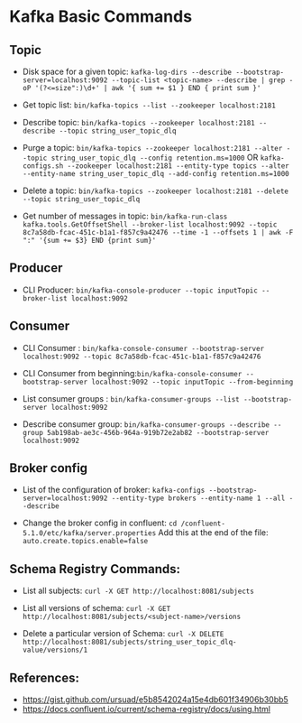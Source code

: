 # Kafka Basic Commands

## Topic
- Disk space for a given topic: `kafka-log-dirs --describe --bootstrap-server=localhost:9092 --topic-list <topic-name> --describe | grep -oP '(?<=size":)\d+' | awk '{ sum += $1 } END { print sum }'`
- Get topic list: `bin/kafka-topics --list --zookeeper localhost:2181`
- Describe topic: `bin/kafka-topics --zookeeper localhost:2181 --describe --topic string_user_topic_dlq`
- Purge a topic: `bin/kafka-topics --zookeeper localhost:2181 --alter --topic string_user_topic_dlq --config retention.ms=1000`
		OR
`kafka-configs.sh --zookeeper localhost:2181 --entity-type topics --alter --entity-name string_user_topic_dlq --add-config retention.ms=1000`

- Delete a topic: `bin/kafka-topics --zookeeper localhost:2181 --delete --topic string_user_topic_dlq`

- Get number of messages in topic: `bin/kafka-run-class kafka.tools.GetOffsetShell --broker-list localhost:9092 --topic 8c7a58db-fcac-451c-b1a1-f857c9a42476 --time -1 --offsets 1 | awk -F ":" '{sum += $3} END {print sum}'`

## Producer
- CLI Producer: `bin/kafka-console-producer --topic inputTopic --broker-list localhost:9092`

## Consumer
- CLI Consumer : `bin/kafka-console-consumer --bootstrap-server localhost:9092 --topic 8c7a58db-fcac-451c-b1a1-f857c9a42476`

- CLI Consumer from beginning:`bin/kafka-console-consumer --bootstrap-server localhost:9092 --topic inputTopic --from-beginning`

- List consumer groups : `bin/kafka-consumer-groups --list --bootstrap-server localhost:9092`

- Describe consumer group: `bin/kafka-consumer-groups --describe --group 5ab198ab-ae3c-456b-964a-919b72e2ab82 --bootstrap-server localhost:9092`

## Broker config
- List of the configuration of broker:
`kafka-configs --bootstrap-server=localhost:9092 --entity-type brokers --entity-name 1 --all --describe`

- Change the broker config in confluent:
`cd /confluent-5.1.0/etc/kafka/server.properties`
Add this at the end of the file: `auto.create.topics.enable=false`

## Schema Registry Commands:

- List all subjects: `curl -X GET http://localhost:8081/subjects`

- List all versions of schema: `curl -X GET http://localhost:8081/subjects/<subject-name>/versions`

- Delete a particular version of Schema: `curl -X DELETE http://localhost:8081/subjects/string_user_topic_dlq-value/versions/1`

## References: 
- https://gist.github.com/ursuad/e5b8542024a15e4db601f34906b30bb5
- https://docs.confluent.io/current/schema-registry/docs/using.html
